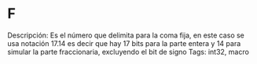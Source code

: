 # F

Descripción: Es el número que delimita para la coma fija, en este caso se usa notación 17.14 es decir que hay 17 bits para la parte entera y 14 para simular la parte fraccionaria, excluyendo el bit de signo
Tags: int32, macro